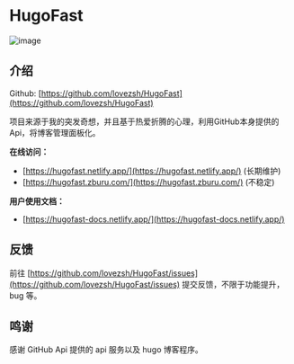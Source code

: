 # HugoFast

![image](https://imgbed.netlify.app/images/facebook_cover_photo_2.60lkt3zocic0.png)

## 介绍

Github: [https://github.com/lovezsh/HugoFast](https://github.com/lovezsh/HugoFast)

项目来源于我的突发奇想，并且基于热爱折腾的心理，利用GitHub本身提供的Api，将博客管理面板化。

**在线访问：**

- [https://hugofast.netlify.app/](https://hugofast.netlify.app/) (长期维护)
- [https://hugofast.zburu.com/](https://hugofast.zburu.com/) (不稳定)

**用户使用文档：**

- [https://hugofast-docs.netlify.app/](https://hugofast-docs.netlify.app/)


## 反馈

前往 [https://github.com/lovezsh/HugoFast/issues](https://github.com/lovezsh/HugoFast/issues) 提交反馈，不限于功能提升，bug 等。

## 鸣谢

感谢 GitHub Api 提供的 api 服务以及 hugo 博客程序。